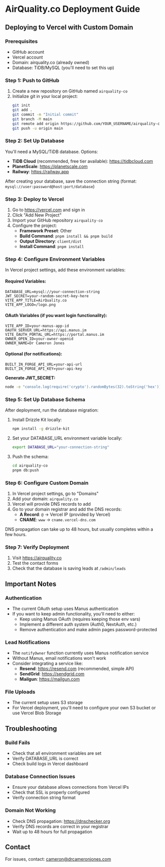 # AirQuality.co Deployment Guide

## Deploying to Vercel with Custom Domain

### Prerequisites
- GitHub account
- Vercel account
- Domain: airquality.co (already owned)
- Database: TiDB/MySQL (you'll need to set this up)

### Step 1: Push to GitHub

1. Create a new repository on GitHub named `airquality-co`
2. Initialize git in your local project:
   ```bash
   git init
   git add .
   git commit -m "Initial commit"
   git branch -M main
   git remote add origin https://github.com/YOUR_USERNAME/airquality-co.git
   git push -u origin main
   ```

### Step 2: Set Up Database

You'll need a MySQL/TiDB database. Options:
- **TiDB Cloud** (recommended, free tier available): https://tidbcloud.com
- **PlanetScale**: https://planetscale.com
- **Railway**: https://railway.app

After creating your database, save the connection string (format: `mysql://user:password@host:port/database`)

### Step 3: Deploy to Vercel

1. Go to https://vercel.com and sign in
2. Click "Add New Project"
3. Import your GitHub repository `airquality-co`
4. Configure the project:
   - **Framework Preset**: Other
   - **Build Command**: `pnpm install && pnpm build`
   - **Output Directory**: `client/dist`
   - **Install Command**: `pnpm install`

### Step 4: Configure Environment Variables

In Vercel project settings, add these environment variables:

#### Required Variables:
```
DATABASE_URL=mysql://your-connection-string
JWT_SECRET=your-random-secret-key-here
VITE_APP_TITLE=AirQuality.co
VITE_APP_LOGO=/logo.png
```

#### OAuth Variables (if you want login functionality):
```
VITE_APP_ID=your-manus-app-id
OAUTH_SERVER_URL=https://api.manus.im
VITE_OAUTH_PORTAL_URL=https://portal.manus.im
OWNER_OPEN_ID=your-owner-openid
OWNER_NAME=Dr Cameron Jones
```

#### Optional (for notifications):
```
BUILT_IN_FORGE_API_URL=your-api-url
BUILT_IN_FORGE_API_KEY=your-api-key
```

**Generate JWT_SECRET:**
```bash
node -e "console.log(require('crypto').randomBytes(32).toString('hex'))"
```

### Step 5: Set Up Database Schema

After deployment, run the database migration:

1. Install Drizzle Kit locally:
   ```bash
   npm install -g drizzle-kit
   ```

2. Set your DATABASE_URL environment variable locally:
   ```bash
   export DATABASE_URL="your-connection-string"
   ```

3. Push the schema:
   ```bash
   cd airquality-co
   pnpm db:push
   ```

### Step 6: Configure Custom Domain

1. In Vercel project settings, go to "Domains"
2. Add your domain: `airquality.co`
3. Vercel will provide DNS records to add
4. Go to your domain registrar and add the DNS records:
   - **A Record**: `@` → Vercel IP (provided by Vercel)
   - **CNAME**: `www` → `cname.vercel-dns.com`

DNS propagation can take up to 48 hours, but usually completes within a few hours.

### Step 7: Verify Deployment

1. Visit https://airquality.co
2. Test the contact forms
3. Check that the database is saving leads at `/admin/leads`

## Important Notes

### Authentication
- The current OAuth setup uses Manus authentication
- If you want to keep admin functionality, you'll need to either:
  - Keep using Manus OAuth (requires keeping those env vars)
  - Implement a different auth system (Auth0, NextAuth, etc.)
  - Remove authentication and make admin pages password-protected

### Lead Notifications
- The `notifyOwner` function currently uses Manus notification service
- Without Manus, email notifications won't work
- Consider integrating a service like:
  - **Resend**: https://resend.com (recommended, simple API)
  - **SendGrid**: https://sendgrid.com
  - **Mailgun**: https://mailgun.com

### File Uploads
- The current setup uses S3 storage
- For Vercel deployment, you'll need to configure your own S3 bucket or use Vercel Blob Storage

## Troubleshooting

### Build Fails
- Check that all environment variables are set
- Verify DATABASE_URL is correct
- Check build logs in Vercel dashboard

### Database Connection Issues
- Ensure your database allows connections from Vercel IPs
- Check that SSL is properly configured
- Verify connection string format

### Domain Not Working
- Check DNS propagation: https://dnschecker.org
- Verify DNS records are correct in your registrar
- Wait up to 48 hours for full propagation

## Contact

For issues, contact: cameron@drcameronjones.com

